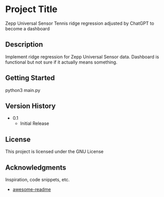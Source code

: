 # Project Title

Zepp Universal Sensor Tennis ridge regression adjusted by ChatGPT to become a dashboard

## Description

Implement ridge regression for Zepp Universal Sensor data. Dashboard is functional but not sure if it actually means something.

## Getting Started

python3 main.py

## Version History

* 0.1
    * Initial Release

## License

This project is licensed under the GNU License

## Acknowledgments

Inspiration, code snippets, etc.
* [awesome-readme](https://github.com/matiassingers/awesome-readme)
